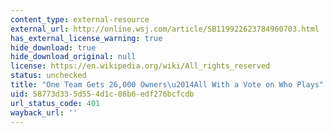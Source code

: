 ```yaml
---
content_type: external-resource
external_url: http://online.wsj.com/article/SB119922623784960703.html
has_external_license_warning: true
hide_download: true
hide_download_original: null
license: https://en.wikipedia.org/wiki/All_rights_reserved
status: unchecked
title: "One Team Gets 26,000 Owners\u2014All With a Vote on Who Plays"
uid: 58773d33-5d55-4d1c-86b6-edf276bcfcdb
url_status_code: 401
wayback_url: ''
---
```

